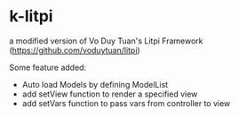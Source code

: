 k-litpi
=======

a modified version of Vo Duy Tuan's Litpi Framework (https://github.com/voduytuan/litpi)

Some feature added:
- Auto load Models by defining ModelList
- add setView function to render a specified view
- add setVars function to pass vars from controller to view